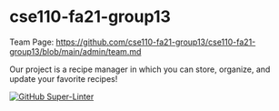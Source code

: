# cse110-fa21-group13
Team Page: https://github.com/cse110-fa21-group13/cse110-fa21-group13/blob/main/admin/team.md

Our project is a recipe manager in which you can store, organize, and update your favorite recipes!

[![GitHub Super-Linter](https://github.com/cse110-fa21-group13/cse110-fa21-group13/workflows/Lint%20Code%20Base/badge.svg)](https://github.com/marketplace/actions/super-linter)
